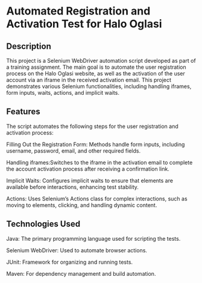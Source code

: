 # Automated Registration and Activation Test for Halo Oglasi

## Description
This project is a Selenium WebDriver automation script developed as part of a training assignment. The main goal is to automate the user registration process on the Halo Oglasi website, as well as the activation of the user account via an iframe in the received activation email. This project demonstrates various Selenium functionalities, including handling iframes, form inputs, waits, actions, and implicit waits.


## Features
The script automates the following steps for the user registration and activation process:

Filling Out the Registration Form: Methods handle form inputs, including username, password, email, and other required fields.

Handling iframes:Switches to the iframe in the activation email to complete the account activation process after receiving a confirmation link.

Implicit Waits: Configures implicit waits to ensure that elements are available before interactions, enhancing test stability.

Actions: Uses Selenium’s Actions class for complex interactions, such as moving to elements, clicking, and handling dynamic content.

## Technologies Used

Java: The primary programming language used for scripting the tests.

Selenium WebDriver: Used to automate browser actions.

JUnit: Framework for organizing and running tests.

Maven: For dependency management and build automation.

